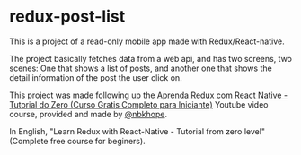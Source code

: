 # redux-post-list
This is a project of a read-only mobile app made with Redux/React-native. 

The project basically fetches data from a web api, and has two screens, two scenes: One that shows a list of posts, and another one that shows the detail information of the post the user click on.

This project was made following up the [Aprenda Redux com React Native - Tutorial do Zero (Curso Gratis Completo para Iniciante)](https://www.youtube.com/watch?v=b6MHvWkLzQs&list=PLUbb2i4BuuzBP9eD4ZO7J1qxpf4TKNchG) Youtube video course, provided and made by [@nbkhope](https://www.github.com/nbkhope).

In English, "Learn Redux with React-Native - Tutorial from zero level" (Complete free course for beginers).
